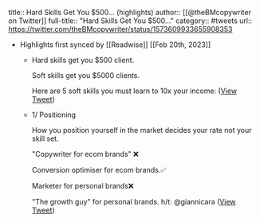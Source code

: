 title:: Hard Skills Get You $500... (highlights)
author:: [[@theBMcopywriter on Twitter]]
full-title:: "Hard Skills Get You $500..."
category:: #tweets
url:: https://twitter.com/theBMcopywriter/status/1573609933655908353

- Highlights first synced by [[Readwise]] [[Feb 20th, 2023]]
	- Hard skills get you $500 client.
	  
	  Soft skills get you $5000 clients.
	  
	  Here are 5 soft skills you must learn to 10x your income: ([View Tweet](https://twitter.com/theBMcopywriter/status/1573609933655908353))
	- 1/ Positioning
	  
	  How you position yourself in the market decides your rate not your skill set.
	  
	  "Copywriter for ecom brands" ❌
	  
	  Conversion optimiser for ecom brands.✅
	  
	  Marketer for personal brands❌
	  
	  "The growth guy" for personal brands.
	  h/t: @giannicara ([View Tweet](https://twitter.com/theBMcopywriter/status/1573609936659128320))